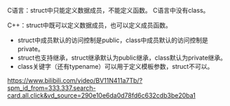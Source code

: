 C语言：struct中只能定义数据成员，不能定义函数。
      C语言中没有class。

C++：struct中既可以定义数据成员，也可以定义成员函数。
- struct中成员默认的访问控制是public，class中成员默认的访问控制是private。
- struct也支持继承，struct继承默认为public继承，class默认为private继承。
- class关键字（还有typename）可以用于定义模板参数，struct不可以。


https://www.bilibili.com/video/BV11N411a7Tb/?spm_id_from=333.337.search-card.all.click&vd_source=290e10e6da0d78fd6c632cdb3be20ba1